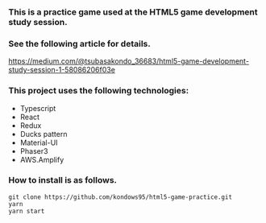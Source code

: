 ### This is a practice game used at the HTML5 game development study session.  

### See the following article for details.
https://medium.com/@tsubasakondo_36683/html5-game-development-study-session-1-58086206f03e


### This project uses the following technologies:  
- Typescript
- React
- Redux
- Ducks pattern
- Material-UI
- Phaser3
- AWS.Amplify

### How to install is as follows.
```
git clone https://github.com/kondows95/html5-game-practice.git
yarn
yarn start
```